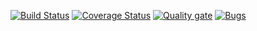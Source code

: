 [![Build Status](https://travis-ci.com/KulakovAlexey/Tlab.svg?branch=master)](www.https://travis-ci.com/KulakovAlexey/Tlab)
[![Coverage Status](https://coveralls.io/repos/github/KulakovAlexey/Tlab/badge.svg?branch=master)](https://coveralls.io/github/KulakovAlexey/Tlab?branch=master)
[![Quality gate](https://sonarcloud.io/api/project_badges/quality_gate?project=KulakovAlexey_Tlab)](https://sonarcloud.io/summary/new_code?id=KulakovAlexey_Tlab)
[![Bugs](https://sonarcloud.io/api/project_badges/measure?project=KulakovAlexey_Tlab&metric=bugs)](https://sonarcloud.io/dashboard?id=KulakovAlexey_Tlab)
